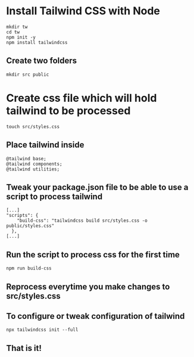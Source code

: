 # Install Tailwind CSS with Node

```
mkdir tw
cd tw
npm init -y
npm install tailwindcss
```

## Create two folders

```
mkdir src public
```

# Create css file which will hold tailwind to be processed

```
touch src/styles.css
```

## Place tailwind inside

```
@tailwind base;
@tailwind components;
@tailwind utilities;
```

## Tweak your package.json file to be able to use a script to process tailwind

```
[...]
"scripts": {
    "build-css": "tailwindcss build src/styles.css -o public/styles.css"
  },
[...]
```
## Run the script to process css for the first time

```
npm run build-css
```

## Reprocess everytime you make changes to src/styles.css

## To configure or tweak configuration of tailwind

```
npx tailwindcss init --full
```


## That is it!

